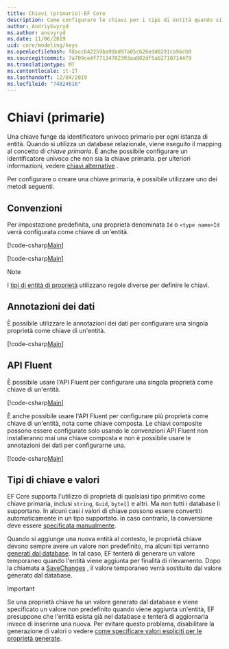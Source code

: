 ```yaml
---
title: Chiavi (primario)-EF Core
description: Come configurare le chiavi per i tipi di entità quando si usa Entity Framework Core
author: AndriySvyryd
ms.author: ansvyryd
ms.date: 11/06/2019
uid: core/modeling/keys
ms.openlocfilehash: fdaccb42259ba9dad97a05c626edd0291ca96cb0
ms.sourcegitcommit: 7a709ce4f77134782393aa802df5ab2718714479
ms.translationtype: MT
ms.contentlocale: it-IT
ms.lasthandoff: 12/04/2019
ms.locfileid: "74824616"
---
```

# <a name="keys-primary"></a>Chiavi (primarie)

Una chiave funge da identificatore univoco primario per ogni istanza di entità. Quando si utilizza un database relazionale, viene eseguito il mapping al concetto di *chiave primaria*. È anche possibile configurare un identificatore univoco che non sia la chiave primaria. per ulteriori informazioni, vedere [chiavi alternative](alternate-keys.md) .

Per configurare o creare una chiave primaria, è possibile utilizzare uno dei metodi seguenti.

## <a name="conventions"></a>Convenzioni

Per impostazione predefinita, una proprietà denominata `Id` o `<type name>Id` verrà configurata come chiave di un'entità.

[!code-csharp[Main](../../../samples/core/Modeling/Conventions/KeyId.cs?name=KeyId&highlight=3)]

[!code-csharp[Main](../../../samples/core/Modeling/Conventions/KeyTypeNameId.cs?name=KeyId&highlight=3)]

> [!NOTE]
> I [tipi di entità di proprietà](xref:core/modeling/owned-entities) utilizzano regole diverse per definire le chiavi.

## <a name="data-annotations"></a>Annotazioni dei dati

È possibile utilizzare le annotazioni dei dati per configurare una singola proprietà come chiave di un'entità.

[!code-csharp[Main](../../../samples/core/Modeling/DataAnnotations/KeySingle.cs?highlight=13)]

## <a name="fluent-api"></a>API Fluent

È possibile usare l'API Fluent per configurare una singola proprietà come chiave di un'entità.

[!code-csharp[Main](../../../samples/core/Modeling/FluentAPI/KeySingle.cs?highlight=11,12)]

È anche possibile usare l'API Fluent per configurare più proprietà come chiave di un'entità, nota come chiave composta. Le chiavi composite possono essere configurate solo usando le convenzioni API Fluent non installeranno mai una chiave composta e non è possibile usare le annotazioni dei dati per configurarne una.

[!code-csharp[Main](../../../samples/core/Modeling/FluentAPI/KeyComposite.cs?highlight=11,12)]

## <a name="key-types-and-values"></a>Tipi di chiave e valori

EF Core supporta l'utilizzo di proprietà di qualsiasi tipo primitivo come chiave primaria, inclusi `string`, `Guid`, `byte[]` e altri. Ma non tutti i database li supportano. In alcuni casi i valori di chiave possono essere convertiti automaticamente in un tipo supportato. in caso contrario, la conversione deve essere [specificata manualmente](xref:core/modeling/value-conversions).

Quando si aggiunge una nuova entità al contesto, le proprietà chiave devono sempre avere un valore non predefinito, ma alcuni tipi verranno [generati dal database](xref:core/modeling/generated-properties). In tal caso, EF tenterà di generare un valore temporaneo quando l'entità viene aggiunta per finalità di rilevamento. Dopo la chiamata a [SaveChanges](/dotnet/api/Microsoft.EntityFrameworkCore.DbContext.SaveChanges) , il valore temporaneo verrà sostituito dal valore generato dal database.

> [!Important]
> Se una proprietà chiave ha un valore generato dal database e viene specificato un valore non predefinito quando viene aggiunta un'entità, EF presuppone che l'entità esista già nel database e tenterà di aggiornarla invece di inserirne una nuova. Per evitare questo problema, disabilitare la generazione di valori o vedere [come specificare valori espliciti per le proprietà generate](../saving/explicit-values-generated-properties.md).